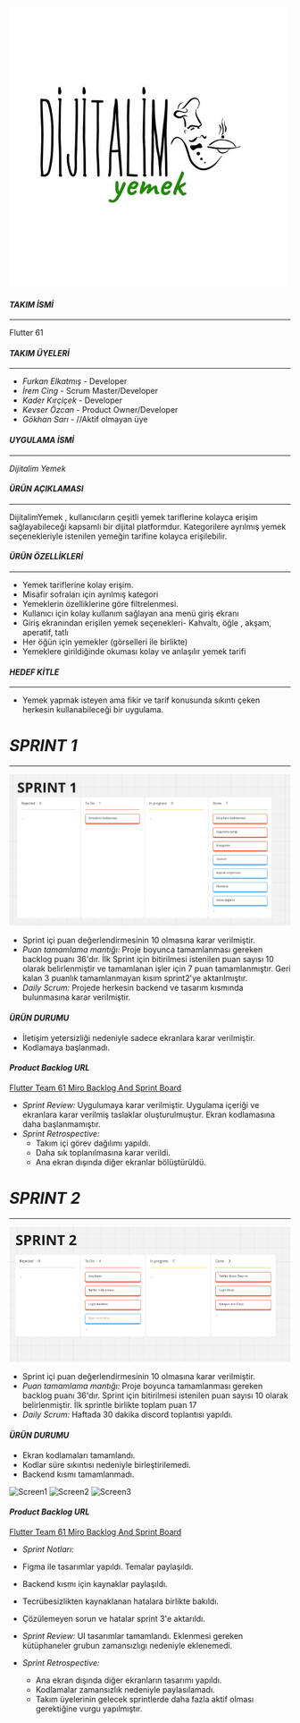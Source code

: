 ![Logo](https://github.com/iremcing9/OUA_grup61/blob/master/dijitalyemek_logo.jpg)

#### *TAKIM İSMİ*
---
Flutter 61

 #### *TAKIM ÜYELERİ*
 ---
 - *Furkan Elkatmış* - Developer
 - *İrem Cing* - Scrum Master/Developer
 - *Kader Kırçiçek* - Developer
 - *Kevser Özcan* - Product Owner/Developer
 - *Gökhan Sarı* - //Aktif olmayan üye

#### *UYGULAMA İSMİ*
---
*Dijitalim Yemek*

#### *ÜRÜN AÇIKLAMASI*
---
DijitalimYemek , kullanıcıların çeşitli yemek tariflerine kolayca erişim sağlayabileceği kapsamlı bir dijital platformdur. Kategorilere ayrılmış yemek seçenekleriyle istenilen yemeğin tarifine kolayca erişilebilir. 

#### *ÜRÜN ÖZELLİKLERİ*
---
- Yemek tariflerine kolay erişim.
- Misafir sofraları için ayrılmış kategori
- Yemeklerin özelliklerine göre filtrelenmesi.
- Kullanıcı için kolay kullanım sağlayan ana menü giriş ekranı
- Giriş ekranından erişilen yemek seçenekleri- Kahvaltı, öğle , akşam, aperatif, tatlı
- Her öğün için yemekler (görselleri ile birlikte)
- Yemeklere girildiğinde okuması kolay ve anlaşılır yemek tarifi
  
#### *HEDEF KİTLE*
  ---
- Yemek yapmak isteyen ama fikir ve tarif konusunda sıkıntı çeken herkesin kullanabileceği bir uygulama. 

# *SPRINT 1*
---
![Sprint 1](https://github.com/iremcing9/OUA_grup61/blob/master/sprint1.jpg)
- Sprint içi puan değerlendirmesinin 10 olmasına karar verilmiştir.
- *Puan tamamlama mantığı:* Proje boyunca tamamlanması gereken backlog puanı 36'dır. İlk Sprint için bitirilmesi istenilen puan sayısı 10 olarak belirlenmiştir ve tamamlanan işler için 7 puan tamamlanmıştır. Geri kalan 3 puanlık tamamlanmayan kısım sprint2'ye aktarılmıştır.
- *Daily Scrum:* Projede herkesin backend ve tasarım kısmında bulunmasına karar verilmiştir.

#### *ÜRÜN DURUMU*
- İletişim yetersizliği nedeniyle sadece ekranlara karar verilmiştir.
- Kodlamaya başlanmadı.

#### *Product Backlog URL*
 [Flutter Team 61 Miro Backlog And Sprint Board](https://miro.com/welcomeonboard/a0lZOE90cE5pTzhoOUVjNGFRMUZqdDNha241S1ZvakJRaklGcTFzTHhIaW14MVpkeVJzbTFPZW9jZnRZUHFGNXwzNDU4NzY0NTgyNTI4OTI3MTM0fDI=?share_link_id=358005186128)

- *Sprint Review:* Uygulumaya karar verilmiştir. Uygulama içeriği ve ekranlara karar verilmiş taslaklar oluşturulmuştur. Ekran kodlamasına daha başlanmamıştır.
- *Sprint Retrospective:* 
   - Takım içi görev dağılımı yapıldı.
   - Daha sık toplanılmasına karar verildi.
   - Ana ekran dışında diğer ekranlar bölüştürüldü.



# *SPRINT 2*
---
![Sprint 2](https://github.com/iremcing9/OUA_grup61/blob/master/sprint2.jpg)
- Sprint içi puan değerlendirmesinin 10 olmasına karar verilmiştir.
- *Puan tamamlama mantığı:* Proje boyunca tamamlanması gereken backlog puanı 36'dır. Sprint için bitirilmesi istenilen puan sayısı 10 olarak belirlenmiştir. İlk sprintle birlikte toplam puan 17
- *Daily Scrum:* Haftada 30 dakika discord toplantısı yapıldı.

#### *ÜRÜN DURUMU*
- Ekran kodlamaları tamamlandı.
- Kodlar süre sıkıntısı nedeniyle birleştirilemedi. 
- Backend kısmı tamamlanmadı.

![Screen1](https://github.com/iremcing9/OUA_grup61/blob/main/screen1.jpg)
![Screen2](https://github.com/iremcing9/OUA_grup61/blob/main/screen2.jpg)
![Screen3](https://github.com/iremcing9/OUA_grup61/blob/main/screen3.jpg)

#### *Product Backlog URL*
 [Flutter Team 61 Miro Backlog And Sprint Board](https://miro.com/welcomeonboard/a0lZOE90cE5pTzhoOUVjNGFRMUZqdDNha241S1ZvakJRaklGcTFzTHhIaW14MVpkeVJzbTFPZW9jZnRZUHFGNXwzNDU4NzY0NTgyNTI4OTI3MTM0fDI=?share_link_id=358005186128)

- *Sprint Notları:*
- Figma ile tasarımlar yapıldı. Temalar paylaşıldı.
- Backend kısmı için kaynaklar paylaşıldı.
- Tecrübesizlikten kaynaklanan hatalara birlikte bakıldı.
- Çözülemeyen sorun ve hatalar sprint 3'e aktarıldı. 

- *Sprint Review:* UI tasarımlar tamamlandı. Eklenmesi gereken kütüphaneler grubun zamansızlıgı nedeniyle eklenemedi.

- *Sprint Retrospective:* 
   - Ana ekran dışında diğer ekranların tasarımı yapıldı.
   - Kodlamalar zamansızlık nedeniyle paylasılamadı.
   - Takım üyelerinin gelecek sprintlerde daha fazla aktif olması gerektiğine vurgu yapılmıştır.
